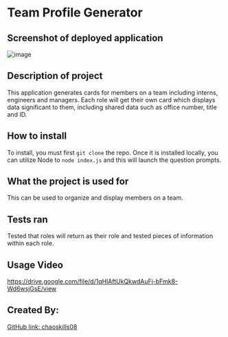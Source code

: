 
# Team Profile Generator
## Screenshot of deployed application
![image](https://user-images.githubusercontent.com/55863153/188291330-d78eda4d-f718-4e29-adc5-64a6e43dea06.png)
## Description of project
This application generates cards for members on a team including interns, engineers and managers. Each role will get their own card which displays data significant to them, including shared data such as office number, title and ID.
## How to install
To install, you must first `git clone` the repo. Once it is installed locally, you can utilize Node to `node index.js` and this will launch the question prompts.
## What the project is used for
This can be used to organize and display members on a team.
## Tests ran
Tested that roles will return as their role and tested pieces of information within each role. 
## Usage Video
https://drive.google.com/file/d/1qHlAftUkQkwdAuFj-bFmk8-Wd6wsjGsE/view
## Created By:
[GitHub link: chaoskills08](https://github.com/chaoskills08)
  
